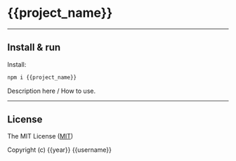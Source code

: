 # {{project_name}}

---

## Install & run

Install:

```bash
npm i {{project_name}}
```

Description here / How to use.

---

## License

The MIT License ([MIT](https://github.com/{{username}}/{{project_name}}/blob/master/license.md))

Copyright (c) {{year}} {{username}}
